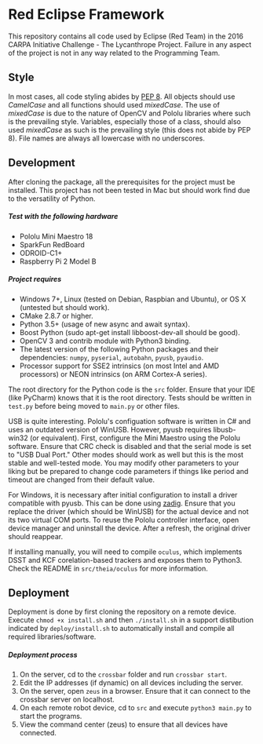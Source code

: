 # Red Eclipse Framework

This repository contains all code used by Eclipse (Red Team) in the 2016 CARPA Initiative Challenge - The Lycanthrope Project. Failure in any aspect of the project is not in any way related to the Programming Team.

## Style

In most cases, all code styling abides by [PEP 8](https://www.python.org/dev/peps/pep-0008/). All objects should use *CamelCase* and all functions should used *mixedCase*. The use of *mixedCase* is due to the nature of OpenCV and Pololu libraries where such is the prevailing style. Variables, especially those of a class, should also used *mixedCase* as such is the prevailing style (this does not abide by PEP 8). File names are always all lowercase with no underscores.

## Development

After cloning the package, all the prerequisites for the project must be installed. This project has not been tested in Mac but should work find due to the versatility of Python.

##### Test with the following hardware
- Pololu Mini Maestro 18
- SparkFun RedBoard
- ODROID-C1+
- Raspberry Pi 2 Model B

##### Project requires
- Windows 7+, Linux (tested on Debian, Raspbian and Ubuntu), or OS X (untested but should work).
- CMake 2.8.7 or higher.
- Python 3.5+ (usage of new async and await syntax).
- Boost Python (sudo apt-get install libboost-dev-all should be good).
- OpenCV 3 and contrib module with Python3 binding.
- The latest version of the following Python packages and their dependencies: `numpy`, `pyserial`, `autobahn`, `pyusb`, `pyaudio`.
- Processor support for SSE2 intrinsics (on most Intel and AMD processors) or NEON intrinsics (on ARM Cortex-A series).

The root directory for the Python code is the `src` folder. Ensure that your IDE (like PyCharm) knows that it is the root directory. Tests should be written in `test.py` before being moved to `main.py` or other files.

USB is quite interesting. Pololu's configuation software is written in C# and uses an outdated version of WinUSB. However, pyusb requires libusb-win32 (or equivalent). First, configure the Mini Maestro using the Pololu software. Ensure that CRC check is disabled and that the serial mode is set to "USB Dual Port." Other modes should work as well but this is the most stable and well-tested mode. You may modify other parameters to your liking but be prepared to change code parameters if things like period and timeout are changed from their default value.

For Windows, it is necessary after initial configuration to install a driver compatible with pyusb. This can be done using [zadig](http://zadig.akeo.ie/). Ensure that you replace the driver (which should be WinUSB) for the actual device and not its two virtual COM ports. To reuse the Pololu controller interface, open device manager and uninstall the device. After a refresh, the original driver should reappear. 

If installing manually, you will need to compile `oculus`, which implements DSST and KCF corelation-based trackers and exposes them to Python3. Check the README in `src/theia/oculus` for more information.

## Deployment
  
Deployment is done by first cloning the repository on a remote device. Execute `chmod +x install.sh` and then `./install.sh` in a support distibution indicated by `deploy/install.sh` to automatically install and compile all required libraries/software.

##### Deployment process
1. On the server, cd to the `crossbar` folder and run `crossbar start`.
2. Edit the IP addresses (if dynamic) on all devices including the server.
3. On the server, open `zeus` in a browser. Ensure that it can connect to the crossbar server on localhost.
4. On each remote robot device, cd to `src` and execute `python3 main.py` to start the programs.
5. View the command center (zeus) to ensure that all devices have connected.
